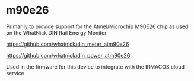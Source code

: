 # m90e26
Primarily to provide support for the Atmel/Microchip M90E26 chip as used on the WhatNick DIN Rail Energy Monitor

  https://github.com/whatnick/din_meter_atm90e26
  
  https://github.com/whatnick/din_power_atm90e26
  
  Used in the firmware for this device to integrate with the IRMACOS cloud service
